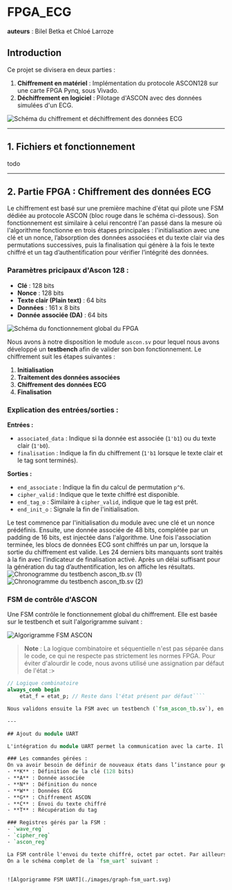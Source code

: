 # FPGA_ECG

__auteurs__ : Bilel Betka et Chloé Larroze

## Introduction

Ce projet se divisera en deux parties :

1. **Chiffrement en matériel** : Implémentation du protocole ASCON128 sur une carte FPGA Pynq, sous Vivado.
2. **Déchiffrement en logiciel** : Pilotage d'ASCON avec des données simulées d'un ECG.

![Schéma du chiffrement et déchiffrement des données ECG](./images/schema1.png)

---

## 1. Fichiers et fonctionnement

todo

---

## 2. Partie FPGA : Chiffrement des données ECG

Le chiffrement est basé sur une première machine d'état qui pilote une FSM dédiée au protocole ASCON (bloc rouge dans le schéma ci-dessous). Son fonctionnement est similaire à celui rencontré l'an passé dans la mesure où l'algorithme fonctionne en trois étapes principales : l'initialisation avec une clé et un nonce, l’absorption des données associées et du texte clair via des permutations successives, puis la finalisation qui génère à la fois le texte chiffré et un tag d’authentification pour vérifier l’intégrité des données.

### Paramètres pricipaux d'Ascon 128 :

- **Clé** : 128 bits
- **Nonce** : 128 bits
- **Texte clair (Plain text)** : 64 bits
- **Données** : 161 x 8 bits
- **Donnée associée (DA)** : 64 bits

![Schéma du fonctionnement global du FPGA](./images/schema2.png)

Nous avons à notre disposition le module `ascon.sv` pour lequel nous avons développé un **testbench** afin de valider son bon fonctionnement. Le chiffrement suit les étapes suivantes :
1. **Initialisation**
2. **Traitement des données associées**
3. **Chiffrement des données ECG**
4. **Finalisation**

### Explication des entrées/sorties :
**Entrées :**
- `associated_data` : Indique si la donnée est associée (`1'b1`) ou du texte clair (`1'b0`).
- `finalisation` : Indique la fin du chiffrement (`1'b1` lorsque le texte clair et le tag sont terminés).

**Sorties :**
- `end_associate` : Indique la fin du calcul de permutation `p^6`.
- `cipher_valid` : Indique que le texte chiffré est disponible.
- `end_tag_o` : Similaire à `cipher_valid`, indique que le tag est prêt.
- `end_init_o` : Signale la fin de l'initialisation.

Le test commence par l'initialisation du module avec une clé et un nonce prédéfinis. Ensuite, une donnée associée de 48 bits, complétée par un padding de 16 bits, est injectée dans l'algorithme. Une fois l'association terminée, les blocs de données ECG sont chiffrés un par un, lorsque la sortie du chiffrement est valide. Les 24 derniers bits manquants sont traités à la fin avec l’indicateur de finalisation activé. Après un délai suffisant pour la génération du tag d’authentification, les on affiche les résultats.
![Chronogramme du testbench ascon_tb.sv (1)](./images/wave1.png)  
![Chronogramme du testbench ascon_tb.sv (2)](./images/wave2.png)

### FSM de contrôle d'ASCON

Une FSM contrôle le fonctionnement global du chiffrement. Elle est basée sur le testbench et suit l'algorigramme suivant :

![Algorigramme FSM ASCON](./images/FSM_ASCON.png)

> **Note** : La logique combinatoire et séquentielle n'est pas séparée dans le code, ce qui ne respecte pas strictement les normes FPGA. Pour éviter d'alourdir le code, nous avons utilisé une assignation par défaut de l'état :>

```systemverilog
// Logique combinatoire
always_comb begin
    etat_f = etat_p; // Reste dans l'état présent par défaut````

Nous validons ensuite la FSM avec un testbench (`fsm_ascon_tb.sv`), en comparant les chronogrammes obtenus, les chronogrammes du test bench doivent être identiques aux premiers.

---

## Ajout du module UART

L'intégration du module UART permet la communication avec la carte. Il est inclus dans `inter_spartan`, et une FSM `fsm_uart.sv` gère l'échange de commandes. Nous complèterons donc ces deux modules. 

### Les commandes gérées :
On va avoir besoin de définir de nouveaux états dans l’instance pour gérer les commandes qui seront envoyées (pour l’instant une seule, le K, le N et le G. On devra rajouter les autres)  : 
- **K** : Définition de la clé (128 bits)  
- **A** : Donnée associée  
- **N** : Définition du nonce  
- **W** : Données ECG  
- **G** : Chiffrement ASCON  
- **C** : Envoi du texte chiffré  
- **T** : Récupération du tag  

### Registres gérés par la FSM :
- `wave_reg`  
- `cipher_reg`  
- `ascon_reg`  

La FSM contrôle l'envoi du texte chiffré, octet par octet. Par ailleurs, du coté de la FSM ascon que nous venons de développer, il faut créer une nouvelle input que l’on relie à Go_s en sortie de la FSM Uart ainsi qu’un signal d’enable que nous passerons à l’état haut à chaque fois que le cipher est valide, afin d’activer l’envoi vers notre registre.  
On a le schéma complet de la `fsm_uart` suivant : 


![Algorigramme FSM UART](./images/graph-fsm_uart.svg)



